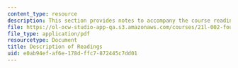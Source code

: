 ```yaml
---
content_type: resource
description: This section provides notes to accompany the course reading assignments.
file: https://ol-ocw-studio-app-qa.s3.amazonaws.com/courses/21l-002-foundations-of-western-culture-the-making-of-the-modern-world-spring-2010/e0ab94efaf6e178dffc7872445c7dd01_MIT21L_002S10_read01.pdf
file_type: application/pdf
resourcetype: Document
title: Description of Readings
uid: e0ab94ef-af6e-178d-ffc7-872445c7dd01
---
```

